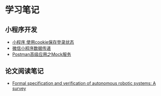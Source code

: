 # 学习笔记

## 小程序开发

* [小程序 使用cookie保存登录状态](小程序使用cookie保存登录状态)
* [微信小程序数据传递](微信小程序数据传递)
* [Postman高级应用之Mock服务](Postman高级应用之mock服务)

## 论文阅读笔记

* [Formal specification and verification of autonomous robotic systems: A survey](fsvars)